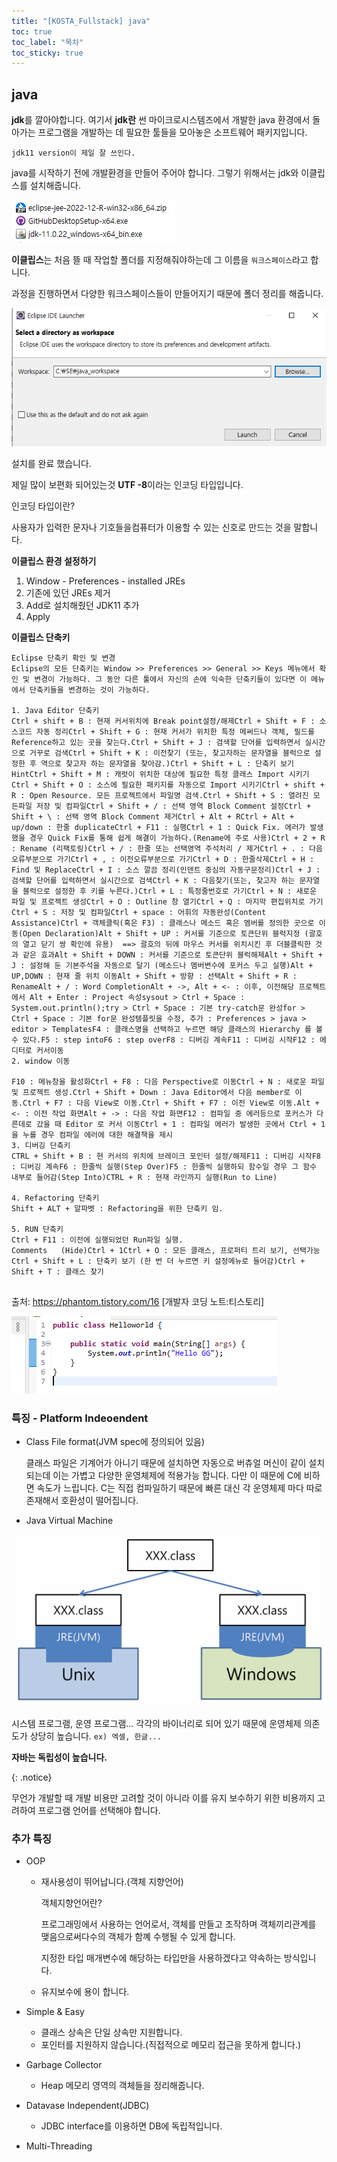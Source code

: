 ```yaml
---
title: "[KOSTA_Fullstack] java"
toc: true
toc_label: "목차"
toc_sticky: true
---
```


## java



<span class="hlm">**jdk**</span>를 깔아야합니다. 여기서 **jdk란** 썬 마이크로시스템즈에서 개발한 java 환경에서 돌아가는 프로그램을 개발하는 데 필요한 툴들을 모아놓은 소프트웨어 패키지입니다.

`jdk11 version이 제일 잘 쓰인다.`

java를 시작하기 전에 개발환경을 만들어 주어야 합니다. 그렇기 위해서는 jdk와 이클립스를 설치해줍니다.

![image-20240123114122474](/images/2024-01-23-첫날/image-20240123114122474.png)

**이클립스**는 처음 뜰 때 작업할 폴더를 지정해줘야하는데 그 이름을 `워크스페이스`라고 합니다.

과정을 진행하면서 다양한 워크스페이스들이 만들어지기 때문에 폴더 정리를 해줍니다.

![image-20240123113530787](/images/2024-01-23-첫날/image-20240123113530787.png)

설치를 완료 했습니다.

제일 많이 보편화 되어있는것 <span class ="hlm">**UTF -8**</span>이라는 인코딩 타입입니다.

인코딩 타입이란?

사용자가 입력한 문자나 기호들을컴퓨터가 이용할 수 있는 신호로 만드는 것을 말합니다.



**이클립스 환경 설정하기**

1. Window - Preferences - installed JREs 
2. 기존에 있던 JREs 제거
3. Add로 설치해줬던 JDK11 추가
4. Apply



**이클립스 단축키**

```
Eclipse 단축키 확인 및 변경
Eclipse의 모든 단축키는 Window >> Preferences >> General >> Keys 메뉴에서 확인 및 변경이 가능하다. 그 동안 다른 툴에서 자신의 손에 익숙한 단축키들이 있다면 이 메뉴에서 단축키들을 변경하는 것이 가능하다.
 
1. Java Editor 단축키
Ctrl + shift + B : 현재 커서위치에 Break point설정/해제Ctrl + Shift + F : 소스코드 자동 정리Ctrl + Shift + G : 현재 커서가 위치한 특정 메써드나 객체, 필드를 Reference하고 있는 곳을 찾는다.Ctrl + Shift + J : 검색할 단어를 입력하면서 실시간으로 거꾸로 검색Ctrl + Shift + K : 이전찾기 (또는, 찾고자하는 문자열을 블럭으로 설정한 후 역으로 찾고자 하는 문자열을 찾아감.)Ctrl + Shift + L : 단축키 보기 HintCtrl + Shift + M : 캐럿이 위치한 대상에 필요한 특정 클래스 Import 시키기Ctrl + Shift + O : 소스에 필요한 패키지를 자동으로 Import 시키기Ctrl + shift + R : Open Resource. 모든 프로젝트에서 파일명 검색.Ctrl + Shift + S : 열려진 모든파일 저장 및 컴파일Ctrl + Shift + / : 선택 영역 Block Comment 설정Ctrl + Shift + \ : 선택 영역 Block Comment 제거Ctrl + Alt + RCtrl + Alt + up/down : 한줄 duplicateCtrl + F11 : 실행Ctrl + 1 : Quick Fix. 에러가 발생했을 경우 Quick Fix를 통해 쉽게 해결이 가능하다.(Rename에 주로 사용)Ctrl + 2 + R : Rename (리팩토링)Ctrl + / : 한줄 또는 선택영역 주석처리 / 제거Ctrl + . : 다음오류부분으로 가기Ctrl + , : 이전오류부분으로 가기Ctrl + D : 한줄삭제Ctrl + H : Find 및 ReplaceCtrl + I : 소스 깔끔 정리(인덴트 중심의 자동구문정리)Ctrl + J : 검색할 단어를 입력하면서 실시간으로 검색Ctrl + K : 다음찾기(또는, 찾고자 하는 문자열을 블럭으로 설정한 후 키를 누른다.)Ctrl + L : 특정줄번호로 가기Ctrl + N : 새로운 파일 및 프로젝트 생성Ctrl + O : Outline 창 열기Ctrl + Q : 마지막 편집위치로 가기Ctrl + S : 저장 및 컴파일Ctrl + space : 어휘의 자동완성(Content Assistance)Ctrl + 객체클릭(혹은 F3) : 클래스나 메소드 혹은 멤버를 정의한 곳으로 이동(Open Declaration)Alt + Shift + UP : 커서를 기준으로 토큰단위 블럭지정 (괄호의 열고 닫기 쌍 확인에 유용)  ==> 괄호의 뒤에 마우스 커서를 위치시킨 후 더블클릭한 것과 같은 효과Alt + Shift + DOWN : 커서를 기준으로 토큰단위 블럭해제Alt + Shift + J : 설정해 둔 기본주석을 자동으로 달기 (메소드나 멤버변수에 포커스 두고 실행)Alt + UP,DOWN : 현재 줄 위치 이동Alt + Shift + 방향 : 선택Alt + Shift + R : RenameAlt + / : Word CompletionAlt + ->, Alt + <- : 이후, 이전해당 프로젝트에서 Alt + Enter : Project 속성sysout > Ctrl + Space : System.out.println();try > Ctrl + Space : 기본 try-catch문 완성for > Ctrl + Space : 기본 for문 완성템플릿을 수정, 추가 : Preferences > java > editor > TemplatesF4 : 클래스명을 선택하고 누르면 해당 클래스의 Hierarchy 를 볼 수 있다.F5 : step intoF6 : step overF8 : 디버깅 계속F11 : 디버깅 시작F12 : 에디터로 커서이동
2. window 이동
 
F10 : 메뉴창을 활성화Ctrl + F8 : 다음 Perspective로 이동Ctrl + N : 새로운 파일 및 프로젝트 생성.Ctrl + Shift + Down : Java Editor에서 다음 member로 이동.Ctrl + F7 : 다음 View로 이동.Ctrl + Shift + F7 : 이전 View로 이동.Alt + <- : 이전 작업 화면Alt + -> : 다음 작업 화면F12 : 컴파일 중 에러등으로 포커스가 다른데로 갔을 때 Editor 로 커서 이동Ctrl + 1 : 컴파일 에러가 발생한 곳에서 Ctrl + 1을 누를 경우 컴파일 에러에 대한 해결책을 제시
3. 디버깅 단축키
CTRL + Shift + B : 현 커서의 위치에 브레이크 포인터 설정/해제F11 : 디버깅 시작F8 : 디버깅 계속F6 : 한줄씩 실행(Step Over)F5 : 한줄씩 실행하되 함수일 경우 그 함수 내부로 들어감(Step Into)CTRL + R : 현재 라인까지 실행(Run to Line)
 
4. Refactoring 단축키
Shift + ALT + 알파벳 : Refactoring을 위한 단축키 임.
 
5. RUN 단축키
Ctrl + F11 : 이전에 실행되었던 Run파일 실행.
Comments   (Hide)Ctrl + 1Ctrl + O : 모든 클래스, 프로퍼티 트리 보기, 선택가능Ctrl + Shift + L : 단축키 보기 (한 번 더 누르면 키 설정메뉴로 들어감)Ctrl + Shift + T : 클래스 찾기
 
```

출처: https://phantom.tistory.com/16 [개발자 코딩 노트:티스토리]

![image-20240123122635931](/../../images/2024-01-23-첫날/image-20240123122635931.png)

### 특징 - Platform Indeoendent

- Class File format(JVM spec에 정의되어 있음)

  클래스 파일은 기계어가 아니기 때문에 설치하면 자동으로 버츄얼 머신이 같이 설치되는데 이는 가볍고 다양한 운영체제에 적용가능 합니다. 다만 이 때문에 C에 비하면 속도가 느립니다. C는 직접 컴파일하기 때문에 빠른 대신 각 운영체제 마다 따로 존재해서 호환성이 떨어집니다.

- Java Virtual Machine

![image-20240123120841147](/../../images/2024-01-23-첫날/image-20240123120841147.png)

시스템 프로그램, 운영 프로그램... 각각의 바이너리로 되어 있기 때문에 운영체제 의존도가 상당히 높습니다.
`ex) 엑셀, 한글...`

<span class="hlm">**자바는 독립성이 높습니다.**</span>

{: .notice}

무언가 개발할 때 개발 비용만 고려할 것이 아니라 이를 유지 보수하기 위한 비용까지 고려하여 프로그램 언어를 선택해야 합니다.

### 추가 특징

- OOP

  - 재사용성이 뛰어납니다.(객체 지향언어)

    객체지향언어란?

    프로그래밍에서 사용하는 언어로서, 객체를 만들고 조작하며 객체끼리관계를 맺음으로써다수의 객체가 함꼐 수행될 수 있게 합니다.

    지정한 타입 매개변수에 해당하는 타입만을 사용하겠다고 약속하는 방식입니다.

  - 유지보수에 용이 합니다.

- Simple & Easy

  - 클래스 상속은 단일 상속만 지원합니다.
  - 포인터를 지원하지 않습니다.(직접적으로 메모리 접근을 못하게 합니다.)

- Garbage Collector

  - Heap 메모리 영역의 객체들을 정리해줍니다.

- Datavase Independent(JDBC)

  - JDBC interface를 이용하면 DB에 독립적입니다.

- Multi-Threading